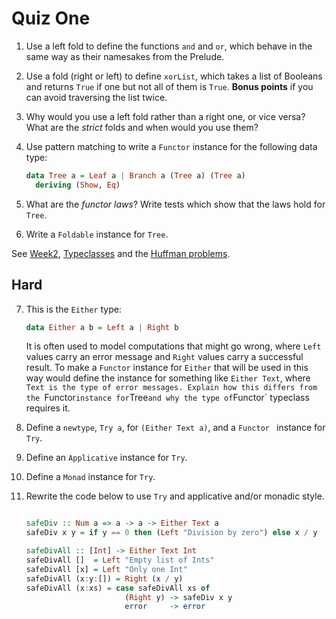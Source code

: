 # Quiz One

1. Use a left fold to define the functions `and` and `or`, which
   behave in the same way as their namesakes from the Prelude.
   
2. Use a fold (right or left) to define `xorList`, which takes a list
   of Booleans and returns `True` if one but not all of them is
   `True`. **Bonus points** if you can avoid
   traversing the list twice.
   
3. Why would you use a left fold rather than a right one, or vice
   versa? What are the *strict* folds and when would you use them? 
   
4. Use pattern matching to write a `Functor` instance for the
   following data type:

   ```haskell
   data Tree a = Leaf a | Branch a (Tree a) (Tree a)
     deriving (Show, Eq)
   ```
5. What are the *functor laws*? Write tests which show that the laws
   hold for `Tree`.

6. Write a `Foldable` instance for `Tree`.

See [Week2](Week2.md), [Typeclasses](Typeclasses.md) and the [Huffman problems](https://github.com/jimburton/huffman).

## Hard

7. This is the `Either` type:

   ```haskell
   data Either a b = Left a | Right b
   ```
   
   It is often used to model computations that might go wrong, where
   `Left` values carry an error message and `Right` values carry a
   successful result. To make a `Functor` instance for `Either` that
   will be used in this way would define the instance for something
   like `Either Text`, where `Text is the type of error
   messages. Explain how this differs from the `Functor` instance for
   `Tree` and why the type of `Functor` typeclass requires it.
   
8. Define a `newtype`,  `Try a`, for `(Either Text a)`, and a `Functor
` instance for `Try`.

9. Define an `Applicative` instance for `Try`.

10. Define a `Monad` instance for `Try`.

11. Rewrite the code below to use `Try` and applicative and/or monadic
    style.
	
	```haskell
	
	safeDiv :: Num a => a -> a -> Either Text a
	safeDiv x y = if y == 0 then (Left "Division by zero") else x / y
	
	safeDivAll :: [Int] -> Either Text Int
	safeDivAll []  = Left "Empty list of Ints"
	safeDivAll [x] = Left "Only one Int"
	safeDivAll (x:y:[]) = Right (x / y)
	safeDivAll (x:xs) = case safeDivAll xs of
	                      (Right y) -> safeDiv x y
						  error     -> error
	
	```
